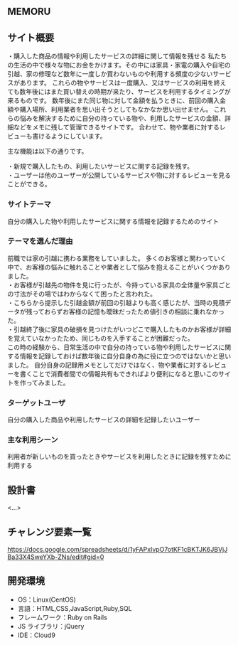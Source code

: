 ## MEMORU

## サイト概要
・購入した商品の情報や利用したサービスの詳細に関して情報を残せる
私たちの生活の中で様々な物にお金をかけます。その中には家具・家電の購入や自宅の引越、家の修理など数年に一度しか買わないものや利用する頻度の少ないサービスがあります。
これらの物やサービスは一度購入、又はサービスの利用を終えても数年後にはまた買い替えの時期が来たり、サービスを利用するタイミングが来るものです。
数年後にまた同じ物に対して金額を払うときに、前回の購入金額や購入場所、利用業者を思い出そうとしてもなかなか思い出せません。
これらの悩みを解決するために自分の持っている物や、利用したサービスの金額、詳細などをメモに残して管理できるサイトです。
合わせて、物や業者に対するレビューも書けるようにしています。


主な機能は以下の通りです。


・新規で購入したもの、利用したいサービスに関する記録を残す。  
・ユーザーは他のユーザーが公開しているサービスや物に対するレビューを見ることができる。


### サイトテーマ

自分の購入した物や利用したサービスに関する情報を記録するためのサイト

### テーマを選んだ理由

前職では家の引越に携わる業務をしていました。
多くのお客様と関わっていく中で、お客様の悩みに触れることや業者として悩みを抱えることがいくつかありました。  
・お客様が引越先の物件を見に行ったが、今持っている家具の全体量や家具ごとの寸法がその場ではわからなくて困ったと言われた。  
・こちらから提示した引越金額が前回の引越よりも高く感じたが、当時の見積データが残っておらずお客様の記憶も曖昧だったため値引きの相談に乗れなかった。  
・引越終了後に家具の破損を見つけたがいつどこで購入したものかお客様が詳細を覚えていなかったため、同じものを入手することが困難だった。  
この時の経験から、日常生活の中で自分の持っている物や利用したサービスに関する情報を記録しておけば数年後に自分自身の為に役に立つのではないかと思いました。
自分自身の記録用メモとしてだけではなく、物や業者に対するレビューを書くことで消費者間での情報共有もできればより便利になると思いこのサイトを作ってみました。


### ターゲットユーザ

自分の購入した商品や利用したサービスの詳細を記録したいユーザー

### 主な利用シーン

利用者が新しいものを買ったときやサービスを利用したときに記録を残すために利用する


## 設計書

<...>

## チャレンジ要素一覧

https://docs.google.com/spreadsheets/d/1yFAPxIvpO7otKF1cBKTJK6JBVjJBa33X4SweYXb-ZNs/edit#gid=0

## 開発環境

- OS：Linux(CentOS)
- 言語：HTML,CSS,JavaScript,Ruby,SQL
- フレームワーク：Ruby on Rails
- JS ライブラリ：jQuery
- IDE：Cloud9


